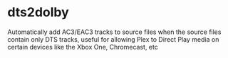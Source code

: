 # dts2dolby
Automatically add AC3/EAC3 tracks to source files when the source files contain only DTS tracks, useful for allowing Plex to Direct Play media on certain devices like the Xbox One, Chromecast, etc
